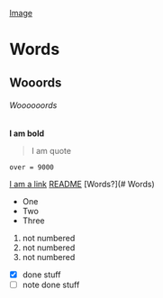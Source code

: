[Image]("https://unsplash.com/photos/9zlTSybQKzY")
# Words

## Wooords
###### Woooooords
**I am bold**
> I am quote
```
over = 9000

```
[I am a link](apple.com)
[README](/readme.md)
[Words?](# Words)
- One
- Two
- Three
1. not numbered
2. not numbered
3. not numbered
- [x] done stuff
- [ ] note done stuff